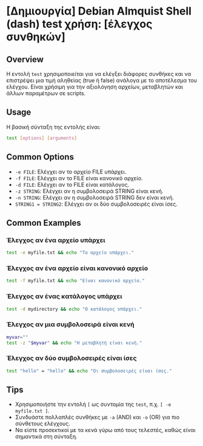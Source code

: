 # [Δημιουργία] Debian Almquist Shell (dash) test χρήση: [έλεγχος συνθηκών]

## Overview
Η εντολή `test` χρησιμοποιείται για να ελέγξει διάφορες συνθήκες και να επιστρέψει μια τιμή αληθείας (true ή false) ανάλογα με το αποτέλεσμα του ελέγχου. Είναι χρήσιμη για την αξιολόγηση αρχείων, μεταβλητών και άλλων παραμέτρων σε scripts.

## Usage
Η βασική σύνταξη της εντολής είναι:

```sh
test [options] [arguments]
```

## Common Options
- `-e FILE`: Ελέγχει αν το αρχείο FILE υπάρχει.
- `-f FILE`: Ελέγχει αν το FILE είναι κανονικό αρχείο.
- `-d FILE`: Ελέγχει αν το FILE είναι κατάλογος.
- `-z STRING`: Ελέγχει αν η συμβολοσειρά STRING είναι κενή.
- `-n STRING`: Ελέγχει αν η συμβολοσειρά STRING δεν είναι κενή.
- `STRING1 = STRING2`: Ελέγχει αν οι δύο συμβολοσειρές είναι ίσες.

## Common Examples
### Έλεγχος αν ένα αρχείο υπάρχει
```sh
test -e myfile.txt && echo "Το αρχείο υπάρχει."
```

### Έλεγχος αν ένα αρχείο είναι κανονικό αρχείο
```sh
test -f myfile.txt && echo "Είναι κανονικό αρχείο."
```

### Έλεγχος αν ένας κατάλογος υπάρχει
```sh
test -d mydirectory && echo "Ο κατάλογος υπάρχει."
```

### Έλεγχος αν μια συμβολοσειρά είναι κενή
```sh
myvar=""
test -z "$myvar" && echo "Η μεταβλητή είναι κενή."
```

### Έλεγχος αν δύο συμβολοσειρές είναι ίσες
```sh
test "hello" = "hello" && echo "Οι συμβολοσειρές είναι ίσες."
```

## Tips
- Χρησιμοποιήστε την εντολή `[` ως συντομία της `test`, π.χ. `[ -e myfile.txt ]`.
- Συνδυάστε πολλαπλές συνθήκες με `-a` (AND) και `-o` (OR) για πιο σύνθετους ελέγχους.
- Να είστε προσεκτικοί με τα κενά γύρω από τους τελεστές, καθώς είναι σημαντικά στη σύνταξη.
